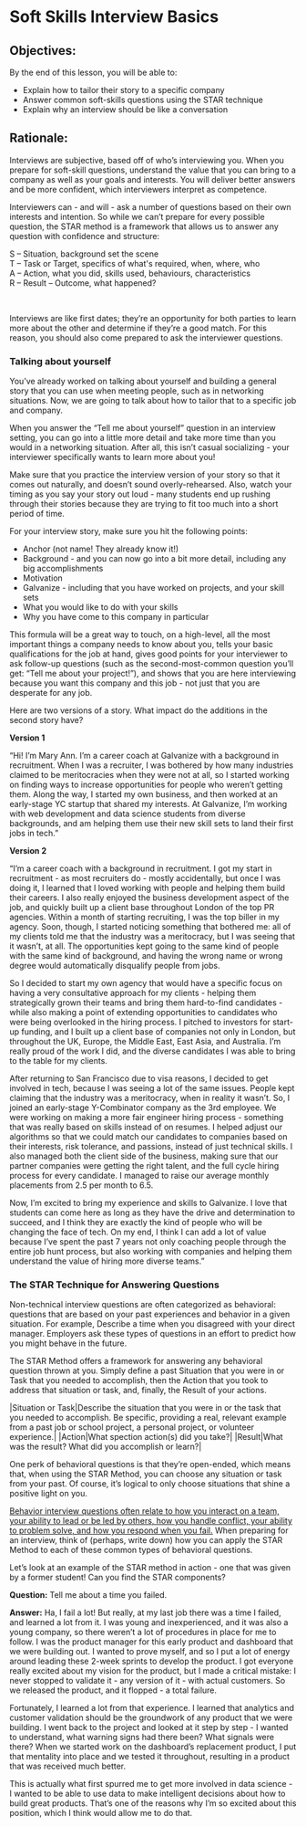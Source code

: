 # Soft Skills Interview Basics

## Objectives: 
By the end of this lesson, you will be able to:
 - Explain how to tailor their story to a specific company
 - Answer common soft-skills questions using the STAR technique
 - Explain why an interview should be like a conversation

## Rationale:

Interviews are subjective, based off of who’s interviewing you. When you prepare for soft-skill questions, understand the value that you can bring to a company as well as your goals and interests. You will deliver better answers and be more confident, which interviewers interpret as competence. 

Interviewers can - and will - ask a number of questions based on their own interests and intention. So while we can’t prepare for every possible question, the STAR method is a framework that allows us to answer any question with confidence and structure:

S – Situation, background set the scene 
<br>
T – Task or Target, specifics of what's required, when, where, who 
<br>
A – Action, what you did, skills used, behaviours, characteristics 
<br>
R – Result – Outcome, what happened?

<br>

Interviews are like first dates; they’re an opportunity for both parties to learn more about the other and determine if they’re a good match. For this reason, you should also come prepared to ask the interviewer questions. 

### Talking about yourself

You’ve already worked on talking about yourself and building a general story that you can use when meeting people, such as in networking situations. Now, we are going to talk about how to tailor that to a specific job and company.

When you answer the “Tell me about yourself” question in an interview setting, you can go into a little more detail and take more time than you would in a networking situation. After all, this isn’t casual socializing - your interviewer specifically wants to learn more about you!

Make sure that you practice the interview version of your story so that it comes out naturally, and doesn’t sound overly-rehearsed. Also, watch your timing as you say your story out loud - many students end up rushing through their stories because they are trying to fit too much into a short period of time.

For your interview story, make sure you hit the following points:

* Anchor (not name! They already know it!)
* Background - and you can now go into a bit more detail, including any big accomplishments
* Motivation
* Galvanize - including that you have worked on projects, and your skill sets
* What you would like to do with your skills
* Why you have come to this company in particular

This formula will be a great way to touch, on a high-level, all the most important things a company needs to know about you, tells your basic qualifications for the job at hand, gives good points for your interviewer to ask follow-up questions (such as the second-most-common question you’ll get: “Tell me about your project!”), and shows that you are here interviewing because you want this company and this job - not just that you are desperate for any job.

Here are two versions of a story. What impact do the additions in the second story have?

**Version 1**

“Hi! I’m Mary Ann. I’m a career coach at Galvanize with a background in recruitment. When I was a recruiter, I was bothered by how many industries claimed to be meritocracies when they were not at all, so I started working on finding ways to increase opportunities for people who weren’t getting them. Along the way, I started my own business, and then worked at an early-stage YC startup that shared my interests. At Galvanize, I’m working with web development and data science students from diverse backgrounds, and am helping them use their new skill sets to land their first jobs in tech.”

**Version 2**

“I’m a career coach with a background in recruitment. I got my start in recruitment - as most recruiters do - mostly accidentally, but once I was doing it, I learned that I loved working with people and helping them build their careers. I also really enjoyed the business development aspect of the job, and quickly built up a client base throughout London of the top PR agencies. Within a month of starting recruiting, I was the top biller in my agency. Soon, though, I started noticing something that bothered me: all of my clients told me that the industry was a meritocracy, but I was seeing that it wasn’t, at all. The opportunities kept going to the same kind of people with the same kind of background, and having the wrong name or wrong degree would automatically disqualify people from jobs.

So I decided to start my own agency that would have a specific focus on having a very consultative approach for my clients - helping them strategically grown their teams and bring them hard-to-find candidates - while also making a point of extending opportunities to candidates who were being overlooked in the hiring process. I pitched to investors for start-up funding, and I built up a client base of companies not only in London, but throughout the UK, Europe, the Middle East, East Asia, and Australia. I’m really proud of the work I did, and the diverse candidates I was able to bring to the table for my clients.

After returning to San Francisco due to visa reasons, I decided to get involved in tech, because I was seeing a lot of the same issues. People kept claiming that the industry was a meritocracy, when in reality it wasn’t. So, I joined an early-stage Y-Combinator company as the 3rd employee. We were working on making a more fair engineer hiring process - something that was really based on skills instead of on resumes. I helped adjust our algorithms so that we could match our candidates to companies based on their interests, risk tolerance, and passions, instead of just technical skills. I also managed both the client side of the business, making sure that our partner companies were getting the right talent, and the full cycle hiring process for every candidate. I managed to raise our average monthly placements from 2.5 per month to 6.5.

Now, I’m excited to bring my experience and skills to Galvanize. I love that students can come here as long as they have the drive and determination to succeed, and I think they are exactly the kind of people who will be changing the face of tech. On my end, I think I can add a lot of value because I’ve spent the past 7 years not only coaching people through the entire job hunt process, but also working with companies and helping them understand the value of hiring more diverse teams.”

### The STAR Technique for Answering Questions

Non-technical interview questions are often categorized as behavioral: questions that are based on your past experiences and behavior in a given situation. For example, Describe a time when you disagreed with your direct manager. Employers ask these types of questions in an effort to predict how you might behave in the future. 

The STAR Method offers a framework for answering any behavioral question thrown at you. Simply define a past Situation that you were in or Task that you needed to accomplish, then the Action that you took to address that situation or task, and, finally, the Result of your actions. 


|Situation or 
Task|Describe the situation that you were in or the task that you needed to accomplish. Be specific, providing a real, relevant example from a past job or school project, a personal project, or volunteer experience.|
|Action|What spection action(s) did you take?|
|Result|What was the result? What did you accomplish or  learn?|

One perk of behavioral questions is that they’re open-ended, which means that, when using the STAR Method, you can choose any situation or task from your past. Of course, it’s logical to only choose situations that shine a positive light on you. 

[Behavior interview questions often relate to how you interact on a team, your ability to lead or be led by others, how you handle conflict, your ability to problem solve, and how you respond when you fail.](https://biginterview.com/blog/behavioral-interview-questions) When preparing for an interview, think of (perhaps, write down) how you can apply the STAR Method to each of these common types of behavioral questions.

Let’s look at an example of the STAR method in action - one that was given by a former student! Can you find the STAR components?

**Question:** Tell me about a time you failed.

**Answer:** Ha, I fail a lot! But really, at my last job there was a time I failed, and learned a lot from it. I was young and inexperienced, and it was also a young company, so there weren’t a lot of procedures in place for me to follow. I was the product manager for this early product and dashboard that we were building out. I wanted to prove myself, and so I put a lot of energy around leading these 2-week sprints to develop the product. I got everyone really excited about my vision for the product, but I made a critical mistake: I never stopped to validate it - any version of it - with actual customers. So we released the product, and it flopped - a total failure. 

Fortunately, I learned a lot from that experience. I learned that analytics and customer validation should be the groundwork of any product that we were building. I went back to the project and looked at it step by step - I wanted to understand, what warning signs had there been? What signals were there? When we started work on the dashboard’s replacement product, I put that mentality into place and we tested it throughout, resulting in a product that was received much better.

This is actually what first spurred me to get more involved in data science - I wanted to be able to use data to make intelligent decisions about how to build great products. That’s one of the reasons why I’m so excited about this position, which I think would allow me to do that.
